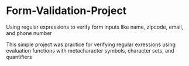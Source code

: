 # Form-Validation-Project
Using regular expressions to verify form inputs like name, zipcode, email, and phone number

This simple project was practice for verifying regular exressions using evaluation functions with metacharacter symbols, character sets, and quantifiers
